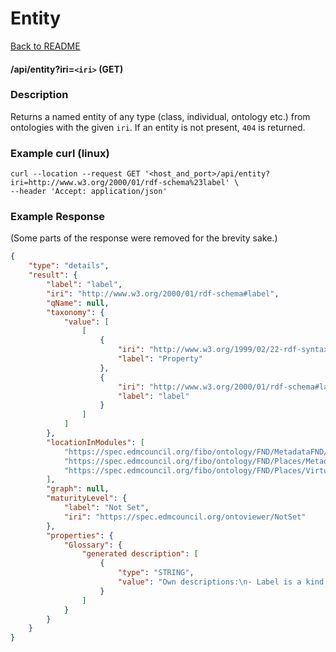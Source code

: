 # Entity 

 [Back to README](./README.md)

 #### /api/entity?iri=`<iri>` (GET)

### Description

Returns a named entity of any type (class, individual, ontology etc.) from ontologies with the given `iri`.  If an entity is not present, `404` is returned.

### Example curl (linux)

```
curl --location --request GET '<host_and_port>/api/entity?iri=http://www.w3.org/2000/01/rdf-schema%23label' \
--header 'Accept: application/json'
```

### Example Response

(Some parts of the response were removed for the brevity sake.)

```json
{
    "type": "details",
    "result": {
        "label": "label",
        "iri": "http://www.w3.org/2000/01/rdf-schema#label",
        "qName": null,
        "taxonomy": {
            "value": [
                [
                    {
                        "iri": "http://www.w3.org/1999/02/22-rdf-syntax-ns#Property",
                        "label": "Property"
                    },
                    {
                        "iri": "http://www.w3.org/2000/01/rdf-schema#label",
                        "label": "label"
                    }
                ]
            ]
        },
        "locationInModules": [
            "https://spec.edmcouncil.org/fibo/ontology/FND/MetadataFND/FNDDomain",
            "https://spec.edmcouncil.org/fibo/ontology/FND/Places/MetadataFNDPlaces/PlacesModule",
            "https://spec.edmcouncil.org/fibo/ontology/FND/Places/VirtualPlaces/"
        ],
        "graph": null,
        "maturityLevel": {
            "label": "Not Set",
            "iri": "https://spec.edmcouncil.org/ontoviewer/NotSet"
        },
        "properties": {
            "Glossary": {
                "generated description": [
                    {
                        "type": "STRING",
                        "value": "Own descriptions:\n- Label is a kind of Property."
                    }
                ]
            }
        }
    }
}
```